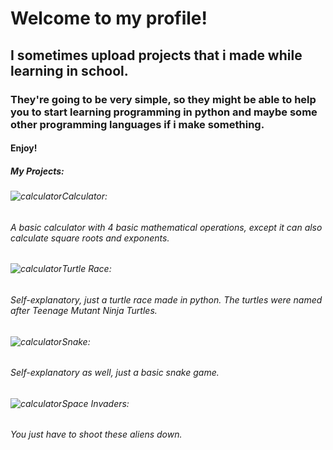 # Welcome to my profile!
## I sometimes upload projects that i made while learning in school.
### They're going to be very simple, so they might be able to help you to start learning programming in python and maybe some other programming languages if i make something.
#### Enjoy!
##### My Projects:
###### ![calculator](https://github.com/f2ddle/screenshots/blob/main/d.png ("Calculator") )Calculator:
###### A basic calculator with 4 basic mathematical operations, except it can also calculate square roots and exponents.
###### ![calculator](https://github.com/f2ddle/screenshots/blob/main/g.png ("Turtle Race") )Turtle Race:
###### Self-explanatory, just a turtle race made in python. The turtles were named after Teenage Mutant Ninja Turtles.
###### ![calculator](https://github.com/f2ddle/screenshots/blob/main/obraz_2022-12-01_124719717.png ("Snake") )Snake:
###### Self-explanatory as well, just a basic snake game.
###### ![calculator](https://github.com/f2ddle/screenshots/blob/main/obraz_2022-12-01_134113048.png ("Invaders") )Space Invaders:
###### You just have to shoot these aliens down.

